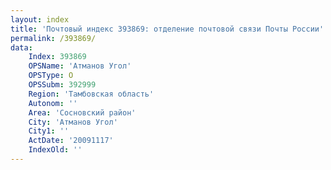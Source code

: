 ```yaml
---
layout: index
title: 'Почтовый индекс 393869: отделение почтовой связи Почты России'
permalink: /393869/
data:
    Index: 393869
    OPSName: 'Атманов Угол'
    OPSType: О
    OPSSubm: 392999
    Region: 'Тамбовская область'
    Autonom: ''
    Area: 'Сосновский район'
    City: 'Атманов Угол'
    City1: ''
    ActDate: '20091117'
    IndexOld: ''
---
```

